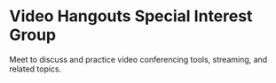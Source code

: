 # Video Hangouts Special Interest Group

Meet to discuss and practice video conferencing tools, streaming, and related topics.
